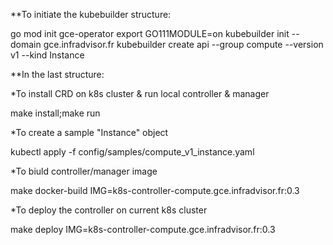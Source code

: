 **To initiate the kubebuilder structure:

go mod init gce-operator
export GO111MODULE=on
kubebuilder init --domain gce.infradvisor.fr
kubebuilder create api --group compute --version v1 --kind Instance

**In the last structure:

*To install CRD on k8s cluster & run local controller & manager

make install;make run

*To create a sample "Instance" object

kubectl apply -f config/samples/compute_v1_instance.yaml

*To biuld controller/manager image

make docker-build IMG=k8s-controller-compute.gce.infradvisor.fr:0.3

*To deploy the controller on current k8s cluster

make deploy IMG=k8s-controller-compute.gce.infradvisor.fr:0.3


